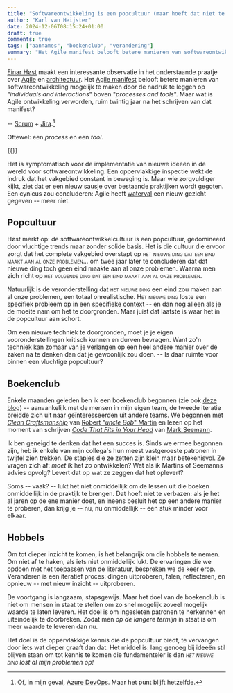 ```yaml
---
title: "Softwareontwikkeling is een popcultuur (maar hoeft dat niet te zijn)"
author: "Karl van Heijster"
date: 2024-12-06T08:15:24+01:00
draft: true
comments: true
tags: ["aannames", "boekenclub", "verandering"]
summary: "Het Agile manifest belooft betere manieren van softwareontwikkeling mogelijk te maken door de nadruk te leggen op \"*individuals and interactions*\" boven \"*processes and tools*\". Maar wat is Agile ontwikkeling verworden, ruim twintig jaar na het schrijven van dat manifest? -- Scrum + Jira. Oftewel: een *process* en een *tool*."
---
```


[Einar Høst](https://einarwh.wordpress.com/) maakt een interessante observatie in het onderstaande praatje over [Agile](/tags/agile-ontwikkeling/ "Blogs met de tag 'agile ontwikkeling'") en [architectuur](/tags/software-architectuur/ "Blogs met de tag 'software architectuur'"). Het [Agile manifest](https://agilemanifesto.org/ "'Manifesto for Agile Software Development', Kent Beck et al.") belooft betere manieren van softwareontwikkeling mogelijk te maken door de nadruk te leggen op "*individuals and interactions*" boven "*processes and tools*". Maar wat is Agile ontwikkeling verworden, ruim twintig jaar na het schrijven van dat manifest?


-- [Scrum](/tags/scrum/ "Blogs met de tag 'scrum'") + [Jira](https://www.atlassian.com/nl/software/jira).[^1] 


Oftewel: een *process* en een *tool*.


{{<youtube id="eZKVxtbmtMI" title="Agile and Architecture: a meeting of the undead - Einar Høst - NDC Oslo 2024" >}}
<br>

Het is symptomatisch voor de implementatie van nieuwe ideeën in de wereld voor softwareontwikkeling. Een oppervlakkige inspectie wekt de indruk dat het vakgebied constant in beweging is. Maar wie zorgvuldiger kijkt, ziet dat er een nieuw sausje over bestaande praktijken wordt gegoten. Een cynicus zou concluderen: Agile heeft [waterval](/tags/waterval/ "Blogs met de tag 'waterval'") een nieuw gezicht gegeven -- meer niet.


## Popcultuur


Høst merkt op: de softwareontwikkelcultuur is een popcultuur, gedomineerd door vluchtige trends maar zonder solide basis. Het is die cultuur die ervoor zorgt dat het complete vakgebied overstapt op <span style="font-variant:small-caps;">het nieuwe ding dat een eind maakt aan al onze problemen</span>... om twee jaar later te concluderen dat dat nieuwe ding toch geen eind maakte aan al onze problemen. Waarna men zich richt op <span style="font-variant:small-caps;">het volgende ding dat een eind maakt aan al onze problemen</span>.


Natuurlijk is de veronderstelling dat <span style="font-variant:small-caps;">het nieuwe ding</span> een eind zou maken aan al onze problemen, een totaal onrealistische. <span style="font-variant:small-caps;">Het nieuwe ding</span> loste een specifiek probleem op in een specifieke context -- en dan nog alleen als je de moeite nam om het te doorgronden. Maar juist dat laatste is waar het in de popcultuur aan schort.


Om een nieuwe techniek te doorgronden, moet je je eigen vooronderstellingen kritisch kunnen en durven bevragen. Want zo'n techniek kan zomaar van je verlangen op een heel andere manier over de zaken na te denken dan dat je gewoonlijk zou doen. -- Is daar ruimte voor binnen een vluchtige popcultuur?


## Boekenclub


Enkele maanden geleden ben ik een boekenclub begonnen (zie ook [deze blog](/blog/24/08/een-goede-ontwikkelaar-begrijpt-eerst-het-probleem/ "'Een goede ontwikkelaar begrijpt eerst het probleem'")) -- aanvankelijk met de mensen in mijn eigen team, de tweede iteratie breidde zich uit naar geïnteresseerden uit andere teams. We begonnen met [*Clean Craftsmanship*](https://www.pearson.com/en-us/subject-catalog/p/clean-craftsmanship-disciplines-standards-and-ethics/P200000009529/9780136915713 "'Clean Craftsmanship: Disciplines, Standards, and Ethics' Robert C. Martin, Addison Wesley") van [Robert "*uncle Bob*" Martin](https://en.wikipedia.org/wiki/Robert_C._Martin) en lezen op het moment van schrijven [*Code That Fits in Your Head*](https://www.oreilly.com/library/view/code-that-fits/9780137464302/ "'Code That Fits in Your Head: Heuristics for Software Engineering', Mark Seemann, O'Reilly Media") van [Mark Seemann](https://blog.ploeh.dk/).


Ik ben geneigd te denken dat het een succes is. Sinds we ermee begonnen zijn, heb ik enkele van mijn collega's hun meest vastgeroeste patronen in twijfel zien trekken. De stapjes die ze zetten zijn klein maar betekenisvol. Ze vragen zich af: *moet* ik het *zo* ontwikkelen? Wat als ik Martins of Seemanns advies opvolg? Levert dat op wat ze zeggen dat het oplevert?


Soms -- vaak? -- lukt het niet onmiddellijk om de lessen uit die boeken onmiddellijk in de praktijk te brengen. Dat hoeft niet te verbazen: als je het al jaren op de ene manier doet, en ineens besluit het op een andere manier te proberen, dan krijg je -- nu, nu onmiddellijk -- een stuk minder voor elkaar.


## Hobbels


Om tot dieper inzicht te komen, is het belangrijk om die hobbels te nemen. Om niet af te haken, als iets niet onmiddellijk lukt. De ervaringen die we opdoen met het toepassen van de literatuur, bespreken we de keer erop. Veranderen is een iteratief proces: dingen uitproberen, falen, reflecteren, en opnieuw -- met nieuw inzicht -- uitproberen.


De voortgang is langzaam, stapsgewijs. Maar het doel van de boekenclub is niet om mensen in staat te stellen om zo snel mogelijk zoveel mogelijk waarde te laten leveren. Het doel is om ingesleten patronen te herkennen en uiteindelijk te doorbreken. Zodat men *op de langere termijn* in staat is om meer waarde te leveren dan nu. 


Het doel is de oppervlakkige kennis die de popcultuur biedt, te vervangen door iets wat dieper graaft dan dat. Het middel is: lang genoeg bij ideeën stil blijven staan om tot kennis te komen die fundamenteler is dan *<span style="font-variant:small-caps;">het nieuwe ding</span> lost al mijn problemen op!*


[^1]: Of, in mijn geval, [Azure DevOps](https://azure.microsoft.com/en-us/products/devops). Maar het punt blijft hetzelfde.
